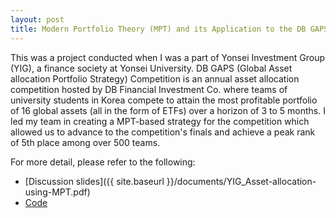 ```yaml
---
layout: post
title: Modern Portfolio Theory (MPT) and its Application to the DB GAPS Competition
---
```


This was a project conducted when I was a part of Yonsei Investment Group (YIG), a finance society at Yonsei University. DB GAPS (Global Asset allocation Portfolio Strategy) Competition is an annual asset allocation competition hosted by DB Financial Investment Co. where teams of university students in Korea compete to attain the most profitable portfolio of 16 global assets (all in the form of ETFs) over a horizon of 3 to 5 months. I led my team in creating a MPT-based strategy for the competition which allowed us to advance to the competition's finals and achieve a peak rank of 5th place among over 500 teams.

For more detail, please refer to the following:
- [Discussion slides]({{ site.baseurl }}/documents/YIG_Asset-allocation-using-MPT.pdf)
- [Code](https://github.com/heewonh/MPT)